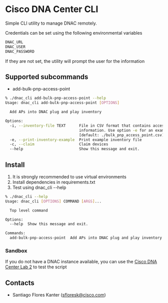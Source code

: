 # Cisco DNA Center CLI

Simple CLI utility to manage DNAC remotely.

Credentials can be set using the following environmental variables

```bash
DNAC_URL 
DNAC_USER 
DNAC_PASSWORD
```

If they are not set, the utility will prompt the user for the information

## Supported subcommands

* add-bulk-pnp-access-point

```bash
% ./dnac_cli add-bulk-pnp-access-point --help
Usage: dnac_cli add-bulk-pnp-access-point [OPTIONS]

  Add APs into DNAC plug and play inventory

Options:
  -i, --inventory-file TEXT      File in CSV format that contains access point
                                 information. Use option -e for an example
                                 [default: ./bulk_pnp_access_point.csv]
  -e, --print-inventory-example  Print example inventory file
  -c, --claim                    Claim devices
  --help                         Show this message and exit.
```

## Install

1. It is strongly recommended to use virtual environments
2. Install dependencies in requirements.txt
3. Test using dnac_cli --help

```bash
% ./dnac_cli --help
Usage: dnac_cli [OPTIONS] COMMAND [ARGS]...

  Top level command

Options:
  --help  Show this message and exit.

Commands:
  add-bulk-pnp-access-point  Add APs into DNAC plug and play inventory
 ```

### Sandbox

If you do not have a DNAC instance available, you can use the [Cisco DNA Center Lab 2](https://devnetsandbox.cisco.com/RM/Diagram/Index/1d94a25e-51bb-48eb-a9c7-dd8eac577953?diagramType=Topology)
to test the script

## Contacts

* Santiago Flores Kanter (sfloresk@cisco.com)
